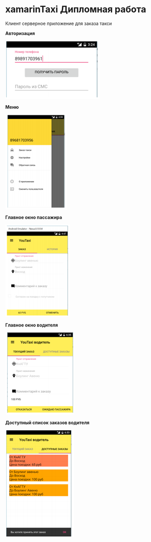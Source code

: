# xamarinTaxi Дипломная работа

Клиент серверное приложение для заказа такси


**Авторизация**

![Image alt](https://github.com/zzzkasper-1995/xamarin_taxi/raw/master/screenShots/auth.PNG)

**Меню**

![Image alt](https://github.com/zzzkasper-1995/xamarin_taxi/raw/master/screenShots/menu.PNG)

**Главное окно пассажира**

![Image alt](https://github.com/zzzkasper-1995/xamarin_taxi/raw/master/screenShots/main.PNG)

**Главное окно водителя**

![Image alt](https://github.com/zzzkasper-1995/xamarin_taxi/raw/master/screenShots/driverMain.PNG)

**Доступный список заказов водителя**

![Image alt](https://github.com/zzzkasper-1995/xamarin_taxi/raw/master/screenShots/driverOrderList.PNG)

